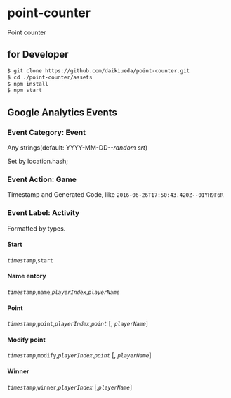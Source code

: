 # point-counter
Point counter

## for Developer

```Bash
$ git clone https://github.com/daikiueda/point-counter.git
$ cd ./point-counter/assets
$ npm install
$ npm start
```

## Google Analytics Events

### Event Category: Event

Any strings(default: YYYY-MM-DD--_random srt_)

Set by location.hash;

### Event Action: Game

Timestamp and Generated Code, like `2016-06-26T17:50:43.420Z--01YH9F6R`

### Event Label: Activity

Formatted by types.

#### Start

_`timestamp`_,`start`

#### Name entory

_`timestamp`_,`name`,_`playerIndex`_,_`playerName`_

#### Point

_`timestamp`_,`point`,_`playerIndex`_,_`point`_ [, _`playerName`_]

#### Modify point

_`timestamp`_,`modify`,_`playerIndex`_,_`point`_ [, _`playerName`_]

#### Winner

_`timestamp`_,`winner`,_`playerIndex`_ [,_`playerName`_]

